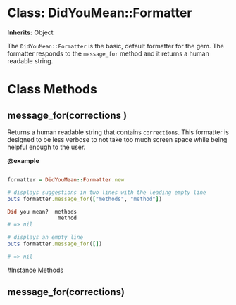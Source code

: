 # Class: DidYouMean::Formatter
**Inherits:** Object
    

The `DidYouMean::Formatter` is the basic, default formatter for the gem. The
formatter responds to the `message_for` method and it returns a human readable
string.


# Class Methods
## message_for(corrections ) [](#method-c-message_for)
Returns a human readable string that contains `corrections`. This formatter is
designed to be less verbose to not take too much screen space while being
helpful enough to the user.

**@example**
```ruby

formatter = DidYouMean::Formatter.new

# displays suggestions in two lines with the leading empty line
puts formatter.message_for(["methods", "method"])

Did you mean?  methods
                method
# => nil

# displays an empty line
puts formatter.message_for([])

# => nil
```
#Instance Methods
## message_for(corrections) [](#method-i-message_for)

